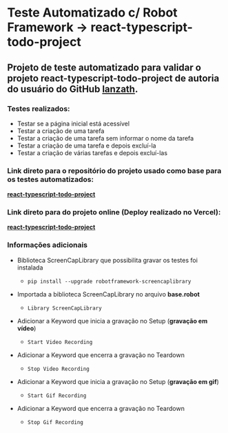 # Teste Automatizado c/ Robot Framework -> react-typescript-todo-project

## Projeto de teste automatizado para validar o projeto **react-typescript-todo-project** de autoria do usuário do GitHub **[lanzath](https://github.com/lanzath)**.

### Testes realizados:

- Testar se a página inicial está acessível
- Testar a criação de uma tarefa
- Testar a criação de uma tarefa sem informar o nome da tarefa
- Testar a criação de uma tarefa e depois excluí-la
- Testar a criação de várias tarefas e depois excluí-las

### Link direto para o repositório do projeto usado como base para os testes automatizados:

**[react-typescript-todo-project](https://github.com/lanzath/react-typescript-todo-project)**

### Link direto para do projeto online (Deploy realizado no Vercel):

**[react-typescript-todo-project](https://react-todo-git-main-lanzath.vercel.app/~)**

### Informações adicionais

- Biblioteca ScreenCapLibrary que possibilita gravar os testes foi instalada

  - `pip install --upgrade robotframework-screencaplibrary`

- Importada a biblioteca ScreenCapLibrary no arquivo **base.robot**

  - `Library ScreenCapLibrary`

- Adicionar a Keyword que inicia a gravação no Setup (**gravação em vídeo**)

  - `Start Video Recording`

- Adicionar a Keyword que encerra a gravação no Teardown

  - `Stop Video Recording`

- Adicionar a Keyword que inicia a gravação no Setup (**gravação em gif**)

  - `Start Gif Recording`

- Adicionar a Keyword que encerra a gravação no Teardown

  - `Stop Gif Recording`
